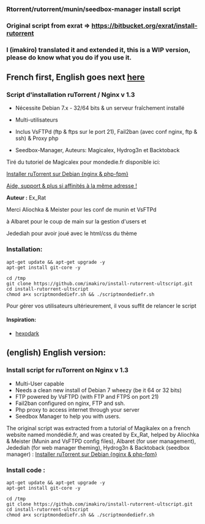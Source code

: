 ### Rtorrent/rutorrent/munin/seedbox-manager install script
### Original script from exrat => https://bitbucket.org/exrat/install-rutorrent
### I (imakiro) translated it and extended it, this is a WIP version, please do know what you do if you use it.

## French first, English goes next [here](https://github.com/imakiro/install-rutorrent-ultscript#english-english-version)


### Script d'installation ruTorrent / Nginx v 1.3

* Nécessite Debian 7.x - 32/64 bits & un serveur fraîchement installé
* Multi-utilisateurs

* Inclus VsFTPd (ftp & ftps sur le port 21), Fail2ban (avec conf nginx, ftp & ssh) & Proxy php
* Seedbox-Manager, Auteurs: Magicalex, Hydrog3n et Backtoback

Tiré du tutoriel de Magicalex pour mondedie.fr disponible ici:

[Installer ruTorrent sur Debian {nginx & php-fpm}](http://mondedie.fr/viewtopic.php?id=5302)

[Aide, support & plus si affinités à la même adresse !](http://mondedie.fr/)

**Auteur :** Ex_Rat

Merci Aliochka & Meister pour les conf de munin et VsFTPd

à Albaret pour le coup de main sur la gestion d'users et

Jedediah pour avoir joué avec le html/css du thème

### Installation:
```
apt-get update && apt-get upgrade -y
apt-get install git-core -y

cd /tmp
git clone https://github.com/imakiro/install-rutorrent-ultscript.git
cd install-rutorrent-ultscript
chmod a+x scriptmondediefr.sh && ./scriptmondediefr.sh
```

Pour gérer vos utilisateurs ultérieurement, il vous suffit de relancer le script

#### Inspiration:
- [hexodark](https://github.com/gaaara/)


## (english) English version:

### Install script for ruTorrent on Nginx v 1.3
* Multi-User capable
* Needs a clean new install of Debian 7 wheezy (be it 64 or 32 bits)
* FTP powered by VsFTPD (with FTP and FTPS on port 21)
* Fail2ban configured on nginx, FTP and ssh.
* Php proxy to access internet through your server
* Seedbox Manager to help you with users.

The original script was extracted from a tutorial of Magikalex on a french website named mondédié.fr, and was created by Ex_Rat, helped by Aliochka & Meister (Munin and VsFTPD config files), Albaret (for user management), Jedediah (for web manager theming), Hydrog3n & Backtoback (seedbox manager) : 
[Installer ruTorrent sur Debian {nginx & php-fpm}](http://mondedie.fr/viewtopic.php?id=5302)

### Install code : 
```
apt-get update && apt-get upgrade -y
apt-get install git-core -y

cd /tmp
git clone https://github.com/imakiro/install-rutorrent-ultscript.git
cd install-rutorrent-ultscript
chmod a+x scriptmondediefr.sh && ./scriptmondediefr.sh
```


